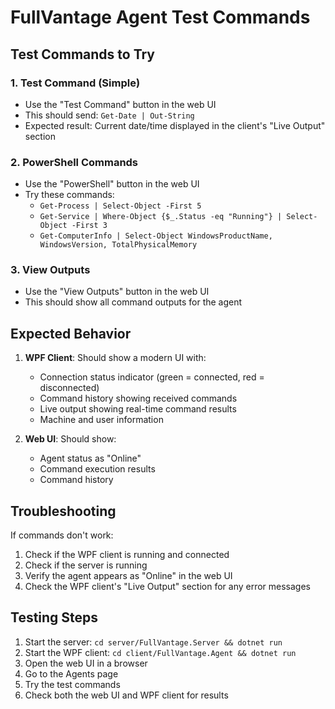 # FullVantage Agent Test Commands

## Test Commands to Try

### 1. Test Command (Simple)
- Use the "Test Command" button in the web UI
- This should send: `Get-Date | Out-String`
- Expected result: Current date/time displayed in the client's "Live Output" section

### 2. PowerShell Commands
- Use the "PowerShell" button in the web UI
- Try these commands:
  - `Get-Process | Select-Object -First 5`
  - `Get-Service | Where-Object {$_.Status -eq "Running"} | Select-Object -First 3`
  - `Get-ComputerInfo | Select-Object WindowsProductName, WindowsVersion, TotalPhysicalMemory`

### 3. View Outputs
- Use the "View Outputs" button in the web UI
- This should show all command outputs for the agent

## Expected Behavior

1. **WPF Client**: Should show a modern UI with:
   - Connection status indicator (green = connected, red = disconnected)
   - Command history showing received commands
   - Live output showing real-time command results
   - Machine and user information

2. **Web UI**: Should show:
   - Agent status as "Online"
   - Command execution results
   - Command history

## Troubleshooting

If commands don't work:
1. Check if the WPF client is running and connected
2. Check if the server is running
3. Verify the agent appears as "Online" in the web UI
4. Check the WPF client's "Live Output" section for any error messages

## Testing Steps

1. Start the server: `cd server/FullVantage.Server && dotnet run`
2. Start the WPF client: `cd client/FullVantage.Agent && dotnet run`
3. Open the web UI in a browser
4. Go to the Agents page
5. Try the test commands
6. Check both the web UI and WPF client for results
